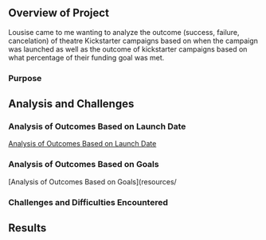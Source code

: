 ## Overview of Project
Lousise came to me wanting to analyze the outcome (success, failure, cancelation) of theatre Kickstarter campaigns based on when the campaign was launched as well as the outcome of kickstarter campaigns based on what percentage of their funding goal was met. 
### Purpose

## Analysis and Challenges

### Analysis of Outcomes Based on Launch Date
[Analysis of Outcomes Based on Launch Date](resources/Outcomes_vs_Goals.png)
### Analysis of Outcomes Based on Goals
[Analysis of Outcomes Based on Goals](resources/
### Challenges and Difficulties Encountered

## Results

